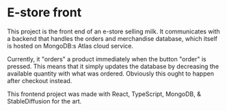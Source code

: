 # E-store front

This project is the front end of an e-store selling milk. It communicates with a backend that handles the orders and merchandise database, which itself is hosted on MongoDB:s Atlas cloud service. 

Currently, it "orders" a product immediately when the button "order" is pressed. This means that it simply updates the database by decreasing the available quantity with what was ordered. Obviously this ought to happen after checkout instead.

This frontend project was made with React, TypeScript, MongoDB, & StableDiffusion for the art.
